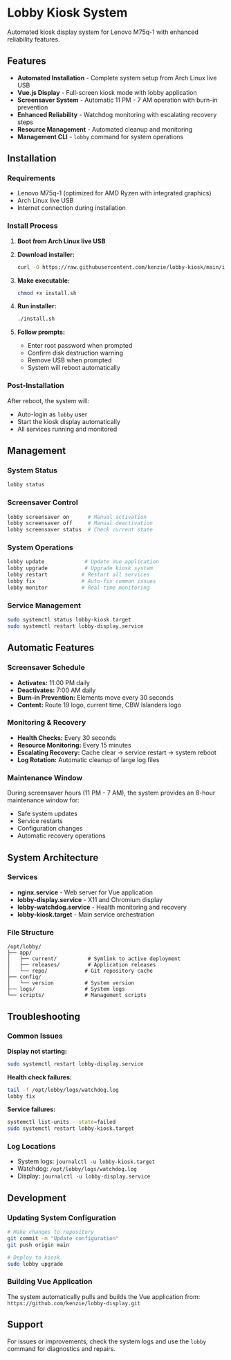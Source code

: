 # Lobby Kiosk System

Automated kiosk display system for Lenovo M75q-1 with enhanced reliability features.

## Features

- **Automated Installation** - Complete system setup from Arch Linux live USB
- **Vue.js Display** - Full-screen kiosk mode with lobby application
- **Screensaver System** - Automatic 11 PM - 7 AM operation with burn-in prevention
- **Enhanced Reliability** - Watchdog monitoring with escalating recovery steps
- **Resource Management** - Automated cleanup and monitoring
- **Management CLI** - `lobby` command for system operations

## Installation

### Requirements
- Lenovo M75q-1 (optimized for AMD Ryzen with integrated graphics)
- Arch Linux live USB
- Internet connection during installation

### Install Process

1. **Boot from Arch Linux live USB**

2. **Download installer:**
   ```bash
   curl -O https://raw.githubusercontent.com/kenzie/lobby-kiosk/main/install.sh
   ```

3. **Make executable:**
   ```bash
   chmod +x install.sh
   ```

4. **Run installer:**
   ```bash
   ./install.sh
   ```

5. **Follow prompts:**
   - Enter root password when prompted
   - Confirm disk destruction warning
   - Remove USB when prompted
   - System will reboot automatically

### Post-Installation

After reboot, the system will:
- Auto-login as `lobby` user
- Start the kiosk display automatically
- All services running and monitored

## Management

### System Status
```bash
lobby status
```

### Screensaver Control
```bash
lobby screensaver on      # Manual activation
lobby screensaver off     # Manual deactivation
lobby screensaver status  # Check current state
```

### System Operations
```bash
lobby update             # Update Vue application
lobby upgrade            # Upgrade kiosk system
lobby restart           # Restart all services
lobby fix               # Auto-fix common issues
lobby monitor           # Real-time monitoring
```

### Service Management
```bash
sudo systemctl status lobby-kiosk.target
sudo systemctl restart lobby-display.service
```

## Automatic Features

### Screensaver Schedule
- **Activates:** 11:00 PM daily
- **Deactivates:** 7:00 AM daily
- **Burn-in Prevention:** Elements move every 30 seconds
- **Content:** Route 19 logo, current time, CBW Islanders logo

### Monitoring & Recovery
- **Health Checks:** Every 30 seconds
- **Resource Monitoring:** Every 15 minutes
- **Escalating Recovery:** Cache clear → service restart → system reboot
- **Log Rotation:** Automatic cleanup of large log files

### Maintenance Window
During screensaver hours (11 PM - 7 AM), the system provides an 8-hour maintenance window for:
- Safe system updates
- Service restarts
- Configuration changes
- Automatic recovery operations

## System Architecture

### Services
- **nginx.service** - Web server for Vue application
- **lobby-display.service** - X11 and Chromium display
- **lobby-watchdog.service** - Health monitoring and recovery
- **lobby-kiosk.target** - Main service orchestration

### File Structure
```
/opt/lobby/
├── app/
│   ├── current/          # Symlink to active deployment
│   ├── releases/         # Application releases
│   └── repo/            # Git repository cache
├── config/
│   └── version          # System version
├── logs/                # System logs
└── scripts/             # Management scripts
```

## Troubleshooting

### Common Issues

**Display not starting:**
```bash
sudo systemctl restart lobby-display.service
```

**Health check failures:**
```bash
tail -f /opt/lobby/logs/watchdog.log
lobby fix
```

**Service failures:**
```bash
systemctl list-units --state=failed
sudo systemctl restart lobby-kiosk.target
```

### Log Locations
- System logs: `journalctl -u lobby-kiosk.target`
- Watchdog: `/opt/lobby/logs/watchdog.log`
- Display: `journalctl -u lobby-display.service`

## Development

### Updating System Configuration
```bash
# Make changes to repository
git commit -m "Update configuration"
git push origin main

# Deploy to kiosk
sudo lobby upgrade
```

### Building Vue Application
The system automatically pulls and builds the Vue application from:
`https://github.com/kenzie/lobby-display.git`

## Support

For issues or improvements, check the system logs and use the `lobby` command for diagnostics and repairs.